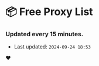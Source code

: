 # :package: Free Proxy List
### Updated every 15 minutes.

- Last updated: `2024-09-24 18:53`

:heart:
